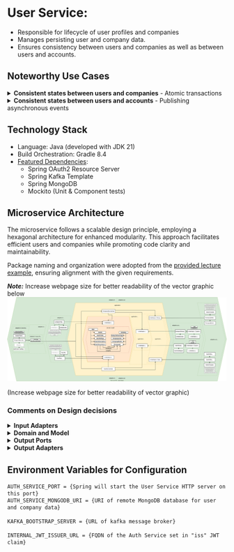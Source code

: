 # User Service:

- Responsible for lifecycle of user profiles and companies
- Manages persisting user and company data.
- Ensures consistency between users and companies as well as between users and accounts.


## Noteworthy Use Cases

<details xmlns="http://www.w3.org/1999/html">

<summary><b>Consistent states between users and companies</b> - Atomic transactions</summary>

- If invited, a user can be member of none, one or more companies.\
    ![Company invite](./figures/user-service/company-invite.svg)


- On company deletion by the owner, all member relations are dissolved. \
    ![Company deletion](./figures/user-service/company-deletion.svg)

</details>


<details xmlns="http://www.w3.org/1999/html">

<summary><b>Consistent states between users and accounts</b> - Publishing asynchronous events</summary>

The User Service mandates an asynchronous coupling between <b>one</b> user profile and <b>one</b> account based on two constraints:
<pre>
1) UserId == AccountId
2) User Profile Email != Account Email
</pre> 

- After creating a user profile, a published event will [create a link to an account](./auth-service.md). \
    ![User profile creation](./figures/user-service/user-profile-created.svg)


- When a user profile is deleted, the coupling with an account is [dissolved by a published event](./auth-service.md). \
  ![User profile deletion](./figures/user-service/user-profile-deleted.svg)
  
</details>


## Technology Stack
- Language: Java (developed with JDK 21)
- Build Orchestration: Gradle 8.4
- [Featured Dependencies](../userservice/build.gradle):
  - Spring OAuth2 Resource Server 
  - Spring Kafka Template
  - Spring MongoDB
  - Mockito (Unit & Component tests)

## Microservice Architecture

The microservice follows a scalable design principle, employing a hexagonal architecture for enhanced modularity.
This approach facilitates efficient users and companies while promoting code clarity and maintainability.

Package naming and organization were adopted from the [provided lecture example](), ensuring alignment with the given requirements.

***Note:*** Increase webpage size for better readability of the vector graphic below
![Actor role evolution](./figures/user-service/user-service.svg)

(Increase webpage size for better readability of vector graphic)

### Comments on Design decisions

<details>
  <summary><b>Input Adapters</b></summary>
  
  - Security: 
    - With Spring's `OAuth2 Resource Server`, selected endpoints are authenticated by validating "Account JWT" or "Client JWT" using the JWK of the Auth Service   
    - Spring Security `Authorization Managers` allow authorizing endpoint access.
  - HTTP:
      - User and Company Management use cases are performed through HTTP calls on `UserHttpControllerImpl` and `CompanyHttpControllerImpl`
      - Received DTOs are mapped to the domain model
      - [User Service HTTP endpoints are defined with OpenApi](../userservice/adapters/src/main/resources/openapi-us-rest-spec.yaml)
</details>

<details>
  <summary><b>Domain and Model</b></summary>

  - Company and User Service: 
    - Interfaces reflecting use cases
  - Model: 
    - Domain model designed using DDD principles.
    - This design was chosen to ensure atomic transactions between users and companies.
</details>

<details>
  <summary><b>Output Ports</b></summary>

  - Repository:
    - Interfaces for persisting account and client data
  - Events:
    - Distributing user and company data asynchronously to other services.
</details>

<details>
  <summary><b>Output Adapters</b></summary>

- MongoDB:
  - Repository ports implemented through Spring's `MongoRepository` module. The URL for the remote database is set in the `AUTH_SERVICE_MONGODB_URI` environment variable.
  - Mapping from the domain model to persisting entities is done through DAOs
- Kafka: 
  - Event Ports are implemented using Spring's `KafkaTemplates`
  - [User Service Events are defined with OpenApi](../userservice/adapters/src/main/resources/openapi-us-event-spec.yaml)
  - Mapping from the domain model to persisting entities is done through generated OpenApi classes.

</details>



## Environment Variables for Configuration

```  
AUTH_SERVICE_PORT = {Spring will start the User Service HTTP server on this port}
AUTH_SERVICE_MONGODB_URI = {URI of remote MongoDB database for user and company data}

KAFKA_BOOTSTRAP_SERVER = {URL of kafka message broker}

INTERNAL_JWT_ISSUER_URL = {FQDN of the Auth Service set in "iss" JWT claim}
```
